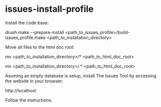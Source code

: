 # issues-install-profile

Install the code base:

  drush make --prepare-install &lt;path_to_issues_profile&gt;/build-issues_profile.make &lt;path_to_installation_directory&gt;

Move all files to the html doc root:

  mv &lt;path_to_installation_directory&gt;/* &lt;path_to_html_doc_root&gt;
  
  mv &lt;path_to_installation_directory&gt;/.* &lt;path_to_html_doc_root&gt;

Asuming an empty database is setup, install The Issues Tool by accessing the website in your browser:

  http://localhost

Follow the instructions.

